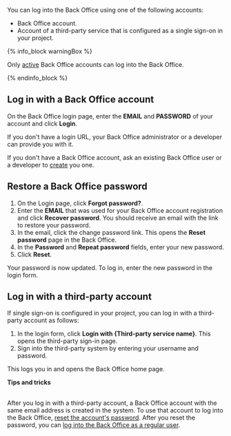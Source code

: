 You can log into the Back Office using one of the following accounts:

* Back Office account.
* Account of a third-party service that is configured as a single sign-on in your project.

{% info_block warningBox %}

Only [active](/docs/scos/user/back-office-user-guides/{{page.version}}/users/managing-users/activating-and-deactivating-users.html) Back Office accounts can log into the Back Office.

{% endinfo_block %}

## Log in with a Back Office account

On the Back Office login page, enter the **EMAIL** and **PASSWORD** of your account and click **Login**.

If you don't have a login URL, your Back Office administrator or a developer can provide you with it.

If you don't have a Back Office account, ask an existing Back Office user or a developer to [create](/docs/pbc/all/user-management/{{page.version}}/manage-in-the-back-office/manage-users/create-users.html#create-a-user) you one.


## Restore a Back Office password

1. On the Login page, click **Forgot password?**.
2. Enter the **EMAIL** that was used for your Back Office account registration and click **Recover password**.
    You should receive an email with the link to restore your password.
3. In the email, click the change password link.
    This opens the **Reset password** page in the Back Office.
4. In the **Password** and **Repeat password** fields, enter your new password.
5. Click **Reset**.

Your password is now updated. To log in, enter the new password in the login form.

## Log in with a third-party account

If single sign-on is configured in your project, you can log in with a third-party account as follows:

1. In the login form, click **Login with {Third-party service name}**.
    This opens the third-party sign-in page.
2. Sign into the third-party system by entering your username and password.

This logs you in and opens the Back Office home page.

**Tips and tricks**


<br> After you log in with a third-party account, a Back Office account with the same email address is created in the system. To use that account to log into the Back Office, [reset the account's password](#restore-a-back-office-password). After you reset the password, you can [log into the Back Office as a regular user](#log-in-with-a-back-office-account).
